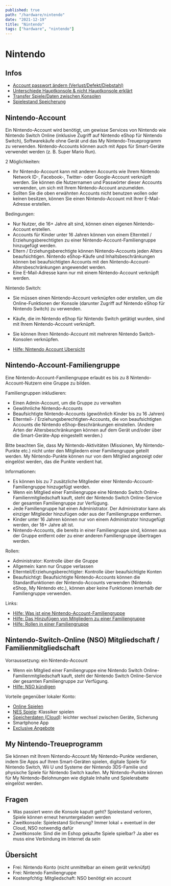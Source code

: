 ```yaml
---
published: true
path: "/hardware/nintendo"
date: "2021-12-19"
title: "Nintendo"
tags: ["hardware", "nintendo"]
---
```


# Nintendo

## Infos

- [Account passwort ändern (Verlust/Defekt/Diebstahl)](https://www.nintendo.de/Hilfe/Nintendo-Switch/Das-Andern-Ihres-Nintendo-Account-Passworts-1378980.html)
- [Unterschiede Hauptkonsole & nicht Hauptkonsole erklärt](https://www.nintendo.de/Hilfe/Nintendo-Switch/Was-unterscheidet-eine-Hauptkonsole-von-einer-Nicht-Hauptkonsole--1442569.html)
- [Transfer Spiele/Daten zwischen Konsolen](https://www.nintendo.de/Hilfe/Nintendo-Switch/Transfer-von-digitalen-Spielen-Nintendo-Accounts-zwischen-Nintendo-Switch-Konsolen-1441167.html)
- [Spielestand Speicherung](https://www.nintendo.de/Hilfe/Nintendo-Switch/FAQ-zur-Datenverwaltung-1508495.html)

## Nintendo-Account

Ein Nintendo-Account wird benötigt, um gewisse Services von Nintendo wie Nintendo Switch Online (inklusive Zugriff auf Nintendo eShop für Nintendo Switch), Softwarekäufe ohne Gerät und das My Nintendo-Treueprogramm zu verwenden. Nintendo-Accounts können auch mit Apps für Smart-Geräte verwendet werden (z. B. Super Mario Run).

2 Möglichkeiten:

- Ihr Nintendo-Account kann mit anderen Accounts wie Ihrem Nintendo Network ID-, Facebook-, Twitter- oder Google-Account verknüpft werden. Sie können die Nutzernamen und Passwörter dieser Accounts verwenden, um sich mit Ihrem Nintendo-Account anzumelden.
- Sollten Sie die oben erwähnten Accounts nicht benutzen wollen oder keinen besitzen, können Sie einen Nintendo-Account mit Ihrer E-Mail-Adresse erstellen.

Bedingungen:

- Nur Nutzer, die 16+ Jahre alt sind, können einen eigenen Nintendo-Account erstellen.
- Accounts für Kinder unter 16 Jahren können von einem Elternteil / Erziehungsberechtigten zu einer Nintendo-Account-Familiengruppe hinzugefügt werden.
- Eltern / Erziehungsberechtigte können Nintendo-Accounts jeden Alters beaufsichtigen. Nintendo eShop-Käufe und Inhaltsbeschränkungen können bei beaufsichtigten Accounts mit den Nintendo-Account-Altersbeschränkungen angewendet werden.
- Eine E-Mail-Adresse kann nur mit einem Nintendo-Account verknüpft werden.

Nintendo Switch:

- Sie müssen einen Nintendo-Account verknüpfen oder erstellen, um die Online-Funktionen der Konsole (darunter Zugriff auf Nintendo eShop für Nintendo Switch) zu verwenden.
- Käufe, die im Nintendo eShop für Nintendo Switch getätigt wurden, sind mit Ihrem Nintendo-Account verknüpft.
- Sie können Ihren Nintendo-Account mit mehreren Nintendo Switch-Konsolen verknüpfen.

- [Hilfe: Nintendo Account Ubersicht](https://www.nintendo.de/Hilfe/Nintendo-Switch/Nintendo-Account-Ubersicht-1378988.html)

## Nintendo-Account-Familiengruppe

Eine Nintendo-Account-Familiengruppe erlaubt es bis zu 8 Nintendo-Account-Nutzern eine Gruppe zu bilden.

Familiengruppen inkludieren:

- Einen Admin-Account, um die Gruppe zu verwalten
- Gewöhnliche Nintendo-Accounts
- Beaufsichtigte Nintendo-Accounts (gewöhnlich Kinder bis zu 16 Jahren)
- Elternteil- / Erziehungsberechtigten-Accounts, die von beaufsichtigten Accounts die Nintendo eShop-Beschränkungen einstellen. (Andere Arten der Altersbeschränkungen können auf dem Gerät und/oder über die Smart-Geräte-App eingestellt werden.)

Bitte beachten Sie, dass My Nintendo-Aktivitäten (Missionen, My Nintendo-Punkte etc.) nicht unter den Mitgliedern einer Familiengruppe geteilt werden. My Nintendo-Punkte können nur von dem Mitglied angezeigt oder eingelöst werden, das die Punkte verdient hat.

Informationen:

- Es können bis zu 7 zusätzliche Mitglieder einer Nintendo-Account-Familiengruppe hinzugefügt werden.
- Wenn ein Mitglied einer Familiengruppe eine Nintendo Switch Online-Familienmitgliedschaft kauft, steht der Nintendo Switch Online-Service der gesamten Familiengruppe zur Verfügung.
- Jede Familiengruppe hat einen Administrator. Der Administrator kann als einziger Mitglieder hinzufügen oder aus der Familiengruppe entfernen.
- Kinder unter 16 Jahren können nur von einem Administrator hinzugefügt werden, der 18+ Jahre alt ist.
- Nintendo-Accounts, die bereits in einer Familiengruppe sind, können aus der Gruppe entfernt oder zu einer anderen Familiengruppe übertragen werden.

Rollen:

- Administrator: Kontrolle über die Gruppe
- Allgemein: kann nur Gruppe verlassen
- Elternteil/Erziehungsberechtigter: Kontrolle über beaufsichtigte Konten
- Beaufsichtigt: Beaufsichtigte Nintendo-Accounts können die Standardfunktionen der Nintendo-Accounts verwenden (Nintendo eShop, My Nintendo etc.), können aber keine Funktionen innerhalb der Familiengruppe verwenden.

Links:

- [Hilfe: Was ist eine Nintendo-Account-Familiengruppe](https://www.nintendo.de/Hilfe/Nintendo-Switch/Was-ist-eine-Nintendo-Account-Familiengruppe--1468055.html)
- [Hilfe: Das Hinzufügen von Mitgliedern zu einer Familiengruppe](https://www.nintendo.de/Hilfe/Nintendo-Switch/Das-Hinzufugen-von-Mitgliedern-zu-einer-Familiengruppe-1406409.html)
- [Hilfe: Rollen in einer Familiengruppe](https://www.nintendo.de/Hilfe/Nintendo-Switch/Welche-Rollen-gibt-es-in-einer-Nintendo-Account-Familiengruppe--1434321.html)

## Nintendo-Switch-Online (NSO) Mitgliedschaft / Familienmitgliedschaft

Vorraussetzung: ein Nintendo-Account

- Wenn ein Mitglied einer Familiengruppe eine Nintendo Switch Online-Familienmitgliedschaft kauft, steht der Nintendo Switch Online-Service der gesamten Familiengruppe zur Verfügung.
- [Hilfe: NSO kündigen](https://www.nintendo.de/Hilfe/Nintendo-Switch/Nintendo-Switch-Online/Kann-ich-meine-Nintendo-Switch-Online-Mitgliedschaft-kundigen--1441172.html)

Vorteile gegenüber lokaler Konto:

- [Online Spielen](https://www.nintendo.de/Nintendo-Switch-Familie/Nintendo-Switch-Online/Online-Spiel-1437884.html)
- [NES Spiele](https://www.nintendo.de/Nintendo-Switch-Familie/Nintendo-Switch-Online/NES-Super-NES-Nintendo-Switch-Online-1374626.html): Klassiker spielen
- [Speicherdaten (Cloud)](https://www.nintendo.de/Nintendo-Switch-Familie/Nintendo-Switch-Online/Speicherdaten-Cloud-1437885.html): leichter wechsel zwischen Geräte, Sicherung
- Smartphone App
- [Exclusive Angebote](https://www.nintendo.de/Nintendo-Switch-Familie/Nintendo-Switch-Online/Exklusive-Angebote-fur-Mitglieder-1437882.html)

## My Nintendo-Treueprogramm

Sie können mit Ihrem Nintendo-Account My Nintendo-Punkte verdienen, indem Sie Apps auf Ihren Smart-Geräten spielen, digitale Spiele für Nintendo Switch, Wii U und Systeme der Nintendo 3DS-Familie und physische Spiele für Nintendo Switch kaufen.
My Nintendo-Punkte können für My Nintendo-Belohnungen wie digitale Inhalte und Spielerabatte eingelöst werden.

## Fragen

- Was passiert wenn die Konsole kaputt geht? Spielestand verloren, Spiele können erneut heruntergeladen werden
- Zweitkonsole: Spielestand Sicherung? Immer lokal + eventuel in der Cloud, NSO notwendig dafür
- Zweitkonsole: Sind die im Eshop gekaufte Spiele spielbar? Ja aber es muss eine Verbindung im Internet da sein

## Übersicht

- Frei: Nintendo Konto (nicht unmittelbar an einem gerät verknüfpt)
- Frei: Nintendo Familiengruppe
- Kostenpfchtig: Mitgliedschaft: NSO benötigt ein account
